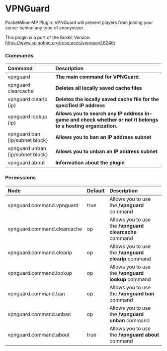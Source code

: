# VPNGuard
PocketMine-MP Plugin: VPNGuard will prevent players from joining your server behind any type of anonymizer.

This plugin is a port of the Bukkit Version: https://www.spigotmc.org/resources/vpnguard.6246/

### Commands
| Command   | Description |
| :-------- | :---------- |
|  vpnguard  | **The main command for VPNGuard.** |
|  vpnguard clearcache | **Deletes all locally saved cache files** |
|  vpnguard clearip {ip}  | **Deletes the locally saved cache file for the specified IP address** |
|  vpnguard lookup {ip}  | **Allows you to search any IP address in-game and check whether or not it belongs to a hosting organization.** |
|  vpnguard ban {ip/subnet block} | **Allows you to ban an IP address subnet** |
|  vpnguard unban {ip/subnet block} | **Allows you to unban an IP address subnet** |
|  vpnguard about  | **Information about the plugin** |

### Permissions
| Node  | Default | Description |
| :-------- | :---------- | :---------- |
| vpnguard.command.vpnguard | true | Allows you to use the **/vpnguard** command |
| vpnguard.command.clearcache | op | Allows you to use the **/vpnguard clearcache** command |
| vpnguard.command.clearip | op | Allows you to use the **/vpnguard clearip** command |
| vpnguard.command.lookup | op | Allows you to use the **/vpnguard lookup** command |
| vpnguard.command.ban | op | Allows you to use the **/vpnguard ban** command |
| vpnguard.command.unban | op | Allows you to use the **/vpnguard unban** command |
| vpnguard.command.about | true | Allows you to use the **/vpnguard about** command |


